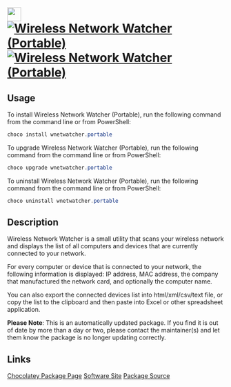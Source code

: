﻿# <img src="https://cdn.jsdelivr.net/gh/mkevenaar/chocolatey-packages@72d4273ca59988b456ffc543827642170797aeef/icons/wnetwatcher.png" width="32" height="32"/> [![Wireless Network Watcher (Portable)](https://img.shields.io/chocolatey/v/wnetwatcher.portable.svg?label=Wireless+Network+Watcher+(Portable))](https://chocolatey.org/packages/wnetwatcher.portable) [![Wireless Network Watcher (Portable)](https://img.shields.io/chocolatey/dt/wnetwatcher.portable.svg)](https://chocolatey.org/packages/wnetwatcher.portable)

## Usage
To install Wireless Network Watcher (Portable), run the following command from the command line or from PowerShell:
```powershell
choco install wnetwatcher.portable
```

To upgrade Wireless Network Watcher (Portable), run the following command from the command line or from PowerShell:
```powershell
choco upgrade wnetwatcher.portable
```

To uninstall Wireless Network Watcher (Portable), run the following command from the command line or from PowerShell:
```powershell
choco uninstall wnetwatcher.portable
```

## Description
Wireless Network Watcher is a small utility that scans your wireless network and displays the list of all computers and devices that are currently connected to your network.

For every computer or device that is connected to your network, the following information is displayed: IP address, MAC address, the company that manufactured the network card, and optionally the computer name.

You can also export the connected devices list into html/xml/csv/text file, or copy the list to the clipboard and then paste into Excel or other spreadsheet application.

**Please Note**: This is an automatically updated package. If you find it is
out of date by more than a day or two, please contact the maintainer(s) and
let them know the package is no longer updating correctly.


## Links
[Chocolatey Package Page](https://chocolatey.org/packages/wnetwatcher.portable)
[Software Site](http://www.nirsoft.net/utils/wireless_network_watcher.html)
[Package Source](https://github.com/mkevenaar/chocolatey-packages/tree/master/automatic/wnetwatcher.portable)

